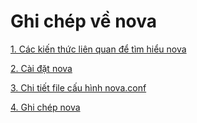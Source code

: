 # Ghi chép về nova

[1. Các kiến thức liên quan để tìm hiểu nova]()

[2. Cài đặt nova]()

[3. Chi tiết file cấu hình nova.conf]()

[4. Ghi chép nova]()
